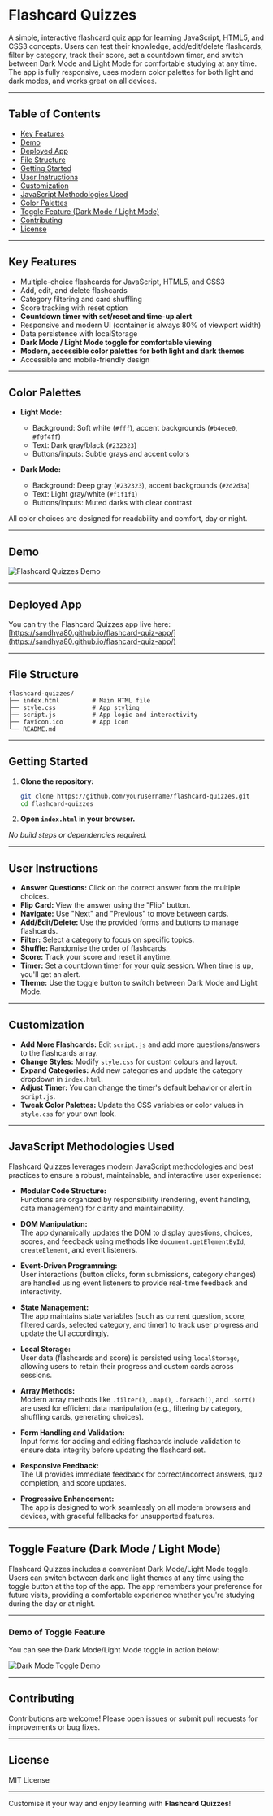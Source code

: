 # Flashcard Quizzes

A simple, interactive flashcard quiz app for learning JavaScript, HTML5, and CSS3 concepts. Users can test their knowledge, add/edit/delete flashcards, filter by category, track their score, set a countdown timer, and switch between Dark Mode and Light Mode for comfortable studying at any time. The app is fully responsive, uses modern color palettes for both light and dark modes, and works great on all devices.

---

## Table of Contents

- [Key Features](#key-features)
- [Demo](#demo)
- [Deployed App](#deployed-app)
- [File Structure](#file-structure)
- [Getting Started](#getting-started)
- [User Instructions](#user-instructions)
- [Customization](#customization)
- [JavaScript Methodologies Used](#javascript-methodologies-used)
- [Color Palettes](#color-palettes)
- [Toggle Feature (Dark Mode / Light Mode)](#toggle-feature-dark-mode--light-mode)
- [Contributing](#contributing)
- [License](#license)

---

## Key Features

- Multiple-choice flashcards for JavaScript, HTML5, and CSS3
- Add, edit, and delete flashcards
- Category filtering and card shuffling
- Score tracking with reset option
- **Countdown timer with set/reset and time-up alert**
- Responsive and modern UI (container is always 80% of viewport width)
- Data persistence with localStorage
- **Dark Mode / Light Mode toggle for comfortable viewing**
- **Modern, accessible color palettes for both light and dark themes**
- Accessible and mobile-friendly design

---

## Color Palettes

- **Light Mode:**  
  - Background: Soft white (`#fff`), accent backgrounds (`#b4ece0`, `#f0f4ff`)
  - Text: Dark gray/black (`#232323`)
  - Buttons/inputs: Subtle grays and accent colors

- **Dark Mode:**  
  - Background: Deep gray (`#232323`), accent backgrounds (`#2d2d3a`)
  - Text: Light gray/white (`#f1f1f1`)
  - Buttons/inputs: Muted darks with clear contrast

All color choices are designed for readability and comfort, day or night.

---

## Demo

![Flashcard Quizzes Demo](./demo.gif)

---

## Deployed App

You can try the Flashcard Quizzes app live here:  
[https://sandhya80.github.io/flashcard-quiz-app/](https://sandhya80.github.io/flashcard-quiz-app/)

---

## File Structure

```plaintext
flashcard-quizzes/
├── index.html         # Main HTML file
├── style.css          # App styling
├── script.js          # App logic and interactivity
├── favicon.ico        # App icon 
└── README.md
```

---

## Getting Started

1. **Clone the repository:**

   ```bash
   git clone https://github.com/yourusername/flashcard-quizzes.git
   cd flashcard-quizzes
   ```

2. **Open `index.html` in your browser.**

_No build steps or dependencies required._

---

## User Instructions

- **Answer Questions:** Click on the correct answer from the multiple choices.
- **Flip Card:** View the answer using the "Flip" button.
- **Navigate:** Use "Next" and "Previous" to move between cards.
- **Add/Edit/Delete:** Use the provided forms and buttons to manage flashcards.
- **Filter:** Select a category to focus on specific topics.
- **Shuffle:** Randomise the order of flashcards.
- **Score:** Track your score and reset it anytime.
- **Timer:** Set a countdown timer for your quiz session. When time is up, you'll get an alert.
- **Theme:** Use the toggle button to switch between Dark Mode and Light Mode.

---

## Customization

- **Add More Flashcards:** Edit `script.js` and add more questions/answers to the flashcards array.
- **Change Styles:** Modify `style.css` for custom colours and layout.
- **Expand Categories:** Add new categories and update the category dropdown in `index.html`.
- **Adjust Timer:** You can change the timer's default behavior or alert in `script.js`.
- **Tweak Color Palettes:** Update the CSS variables or color values in `style.css` for your own look.

---

## JavaScript Methodologies Used

Flashcard Quizzes leverages modern JavaScript methodologies and best practices to ensure a robust, maintainable, and interactive user experience:

- **Modular Code Structure:**  
  Functions are organized by responsibility (rendering, event handling, data management) for clarity and maintainability.

- **DOM Manipulation:**  
  The app dynamically updates the DOM to display questions, choices, scores, and feedback using methods like `document.getElementById`, `createElement`, and event listeners.

- **Event-Driven Programming:**  
  User interactions (button clicks, form submissions, category changes) are handled using event listeners to provide real-time feedback and interactivity.

- **State Management:**  
  The app maintains state variables (such as current question, score, filtered cards, selected category, and timer) to track user progress and update the UI accordingly.

- **Local Storage:**  
  User data (flashcards and score) is persisted using `localStorage`, allowing users to retain their progress and custom cards across sessions.

- **Array Methods:**  
  Modern array methods like `.filter()`, `.map()`, `.forEach()`, and `.sort()` are used for efficient data manipulation (e.g., filtering by category, shuffling cards, generating choices).

- **Form Handling and Validation:**  
  Input forms for adding and editing flashcards include validation to ensure data integrity before updating the flashcard set.

- **Responsive Feedback:**  
  The UI provides immediate feedback for correct/incorrect answers, quiz completion, and score updates.

- **Progressive Enhancement:**  
  The app is designed to work seamlessly on all modern browsers and devices, with graceful fallbacks for unsupported features.

---

## Toggle Feature (Dark Mode / Light Mode)

Flashcard Quizzes includes a convenient Dark Mode/Light Mode toggle. Users can switch between dark and light themes at any time using the toggle button at the top of the app. The app remembers your preference for future visits, providing a comfortable experience whether you're studying during the day or at night.

---

### Demo of Toggle Feature

You can see the Dark Mode/Light Mode toggle in action below:

![Dark Mode Toggle Demo](togglebtn.gif)

---

## Contributing

Contributions are welcome! Please open issues or submit pull requests for improvements or bug fixes.

---

## License

MIT License

---

Customise it your way and enjoy learning with **Flashcard Quizzes**!
